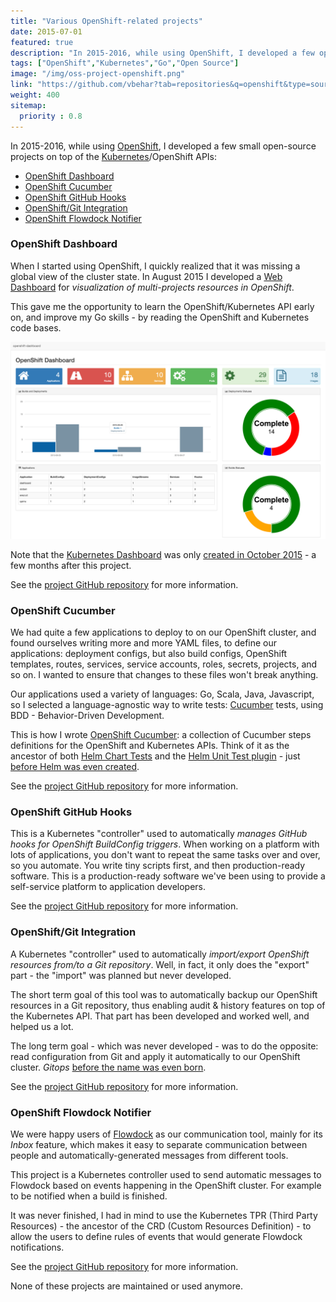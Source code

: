 ```yaml
---
title: "Various OpenShift-related projects"
date: 2015-07-01
featured: true
description: "In 2015-2016, while using OpenShift, I developed a few open-source projects on top of the Kubernetes/OpenShift APIs: integrations with Git, GitHub, Flowdock, Cucumber, and a dashboard."
tags: ["OpenShift","Kubernetes","Go","Open Source"]
image: "/img/oss-project-openshift.png"
link: "https://github.com/vbehar?tab=repositories&q=openshift&type=source"
weight: 400
sitemap:
  priority : 0.8
---
```


In 2015-2016, while using [OpenShift](https://www.okd.io/), I developed a few small open-source projects on top of the [Kubernetes](https://kubernetes.io/)/OpenShift APIs:

- [OpenShift Dashboard](#openshift-dashboard)
- [OpenShift Cucumber](#openshift-cucumber)
- [OpenShift GitHub Hooks](#openshift-github-hooks)
- [OpenShift/Git Integration](#openshiftgit-integration)
- [OpenShift Flowdock Notifier](#openshift-flowdock-notifier)

### OpenShift Dashboard

When I started using OpenShift, I quickly realized that it was missing a global view of the cluster state. In August 2015 I developed a [Web Dashboard](https://github.com/vbehar/openshift-dashboard) for *visualization of multi-projects resources in OpenShift*.

This gave me the opportunity to learn the OpenShift/Kubernetes API early on, and improve my Go skills - by reading the OpenShift and Kubernetes code bases.

![OpenShift Dashboard Screenshot](/img/oss-project-openshift-dashboard.png)

Note that the [Kubernetes Dashboard](https://github.com/kubernetes/dashboard) was only [created in October 2015](https://github.com/kubernetes/dashboard/commit/5861187fa807ac1cc2d9b2ac786afeced065076c) - a few months after this project.

See the [project GitHub repository](https://github.com/vbehar/openshift-dashboard) for more information.

### OpenShift Cucumber

We had quite a few applications to deploy to on our OpenShift cluster, and found ourselves writing more and more YAML files, to define our applications: deployment configs, but also build configs, OpenShift templates, routes, services, service accounts, roles, secrets, projects, and so on. I wanted to ensure that changes to these files won't break anything.

Our applications used a variety of languages: Go, Scala, Java, Javascript, so I selected a language-agnostic way to write tests: [Cucumber](https://cucumber.io/) tests, using BDD - Behavior-Driven Development.

This is how I wrote [OpenShift Cucumber](https://github.com/vbehar/openshift-cucumber): a collection of Cucumber steps definitions for the OpenShift and Kubernetes APIs. Think of it as the ancestor of both [Helm Chart Tests](https://helm.sh/docs/topics/chart_tests/) and the [Helm Unit Test plugin](https://github.com/lrills/helm-unittest) - just [before Helm was even created](https://github.com/helm/helm/commit/94db53d0803034083a3a9b1c7a9a197c327eb6b0).

See the [project GitHub repository](https://github.com/vbehar/openshift-cucumber) for more information.

### OpenShift GitHub Hooks

This is a Kubernetes "controller" used to automatically *manages GitHub hooks for OpenShift BuildConfig triggers*. When working on a platform with lots of applications, you don't want to repeat the same tasks over and over, so you automate. You write tiny scripts first, and then production-ready software. This is a production-ready software we've been using to provide a self-service platform to application developers.

See the [project GitHub repository](https://github.com/vbehar/openshift-github-hooks) for more information.

### OpenShift/Git Integration

A Kubernetes "controller" used to automatically *import/export OpenShift resources from/to a Git repository*. Well, in fact, it only does the "export" part - the "import" was planned but never developed.

The short term goal of this tool was to automatically backup our OpenShift resources in a Git repository, thus enabling audit & history features on top of the Kubernetes API. That part has been developed and worked well, and helped us a lot.

The long term goal - which was never developed - was to do the opposite: read configuration from Git and apply it automatically to our OpenShift cluster. *Gitops* [before the name was even born](https://www.weave.works/blog/gitops-operations-by-pull-request).

See the [project GitHub repository](https://github.com/vbehar/openshift-git) for more information.

### OpenShift Flowdock Notifier

We were happy users of [Flowdock](https://www.flowdock.com/) as our communication tool, mainly for its *Inbox* feature, which makes it easy to separate communication between people and automatically-generated messages from different tools.

This project is a Kubernetes controller used to send automatic messages to Flowdock based on events happening in the OpenShift cluster. For example to be notified when a build is finished.

It was never finished, I had in mind to use the Kubernetes TPR (Third Party Resources) - the ancestor of the CRD (Custom Resources Definition) - to allow the users to define rules of events that would generate Flowdock notifications. 

See the [project GitHub repository](https://github.com/vbehar/openshift-flowdock-notifier) for more information.

None of these projects are maintained or used anymore.
